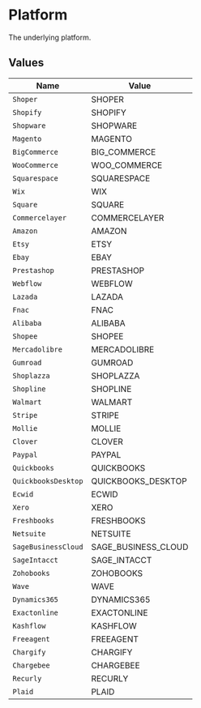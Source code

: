 # Platform

The underlying platform.


## Values

| Name                | Value               |
| ------------------- | ------------------- |
| `Shoper`            | SHOPER              |
| `Shopify`           | SHOPIFY             |
| `Shopware`          | SHOPWARE            |
| `Magento`           | MAGENTO             |
| `BigCommerce`       | BIG_COMMERCE        |
| `WooCommerce`       | WOO_COMMERCE        |
| `Squarespace`       | SQUARESPACE         |
| `Wix`               | WIX                 |
| `Square`            | SQUARE              |
| `Commercelayer`     | COMMERCELAYER       |
| `Amazon`            | AMAZON              |
| `Etsy`              | ETSY                |
| `Ebay`              | EBAY                |
| `Prestashop`        | PRESTASHOP          |
| `Webflow`           | WEBFLOW             |
| `Lazada`            | LAZADA              |
| `Fnac`              | FNAC                |
| `Alibaba`           | ALIBABA             |
| `Shopee`            | SHOPEE              |
| `Mercadolibre`      | MERCADOLIBRE        |
| `Gumroad`           | GUMROAD             |
| `Shoplazza`         | SHOPLAZZA           |
| `Shopline`          | SHOPLINE            |
| `Walmart`           | WALMART             |
| `Stripe`            | STRIPE              |
| `Mollie`            | MOLLIE              |
| `Clover`            | CLOVER              |
| `Paypal`            | PAYPAL              |
| `Quickbooks`        | QUICKBOOKS          |
| `QuickbooksDesktop` | QUICKBOOKS_DESKTOP  |
| `Ecwid`             | ECWID               |
| `Xero`              | XERO                |
| `Freshbooks`        | FRESHBOOKS          |
| `Netsuite`          | NETSUITE            |
| `SageBusinessCloud` | SAGE_BUSINESS_CLOUD |
| `SageIntacct`       | SAGE_INTACCT        |
| `Zohobooks`         | ZOHOBOOKS           |
| `Wave`              | WAVE                |
| `Dynamics365`       | DYNAMICS365         |
| `Exactonline`       | EXACTONLINE         |
| `Kashflow`          | KASHFLOW            |
| `Freeagent`         | FREEAGENT           |
| `Chargify`          | CHARGIFY            |
| `Chargebee`         | CHARGEBEE           |
| `Recurly`           | RECURLY             |
| `Plaid`             | PLAID               |